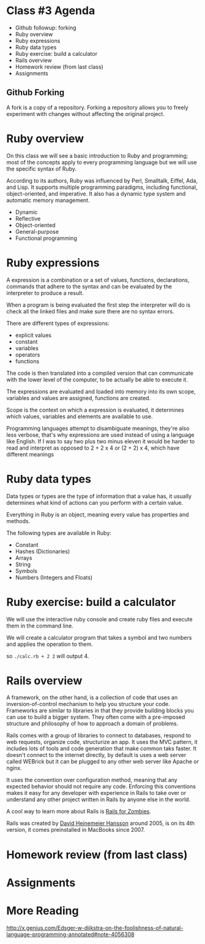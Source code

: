 Class #3 Agenda
===

* Github followup: forking
* Ruby overview
* Ruby expressions
* Ruby data types
* Ruby exercise: build a calculator
* Rails overview
* Homework review (from last class)
* Assignments

Github Forking
---

A fork is a copy of a repository. Forking a repository allows you to freely experiment with changes without affecting the original project.

Ruby overview
===

On this class we will see a basic introduction to Ruby and programming; most of the concepts apply to every programming language but
we will use the specific syntax of Ruby.

According to its authors, Ruby was influenced by Perl, Smalltalk, Eiffel, Ada, and Lisp.
It supports multiple programming paradigms, including functional, object-oriented, and imperative.
It also has a dynamic type system and automatic memory management.

 * Dynamic
 * Reflective
 * Object-oriented
 * General-purpose
 * Functional programming

Ruby expressions
===

A expression is a combination or a set of values, functions, declarations, commands that adhere to the syntax and can be evaluated
by the interpreter to produce a result.

When a program is being evaluated the first step the interpreter will do is check all the linked files and make sure there are no syntax errors.

There are different types of expressions:

 * explicit values
 * constant
 * variables
 * operators
 * functions

The code is then translated into a compiled version that can communicate with the lower level of the computer, to be actually be able to execute it.

The expressions are evaluated and loaded into memory into its own scope, variables and values are assigned, functions are created.

Scope is the context on which a expression is evaluated, it determines which values, variables and elements are available to use.

Programming languages attempt to disambiguate meanings, they're also less verbose, that's why expressions are used instead of using a language like English.
If I was to say two plus two minus eleven it would be harder to read and interpret as opposed to 2 + 2 x 4 or (2 + 2) x 4, which have different meanings


Ruby data types
===

Data types or types are the type of information that a value has, it usually determines what kind of actions can you perform with a certain value.

Everything in Ruby is an object, meaning every value has properties and methods.

The following  types are available in Ruby:

* Constant
* Hashes (Dictionaries)
* Arrays
* String
* Symbols
* Numbers (Integers and Floats)




Ruby exercise: build a calculator
===

We will use the interactive ruby console and create ruby files and execute them in the command line.

We  will create a calculator program that takes a symbol and two numbers and applies the operation to them.

so `./calc.rb + 2 2` will output 4.


Rails overview
===

A framework, on the other hand, is a collection of code that uses an inversion-of-control mechanism to help you structure your code. Frameworks are similar to libraries in that they provide building blocks you can use to build a bigger system. They often come with a pre-imposed structure and philosophy of how to approach a domain of problems.

Rails comes with a group of libraries to connect to databases, respond to web requests, organize code, structurize an app. It uses the MVC pattern, it includes lots of tools and code generation that make common
taks faster. It doesn't connect to the internet directly, by default is  uses a web server called WEBrick but it can be plugged to any other web server like Apache or nginx.

It uses the convention over configuration method, meaning that any expected behavior should not require any code. Enforcing this conventions makes it easy for any developer with experience in Rails to take over or understand any other project written in Rails by anyone else in the world.

A cool way to learn more about Rails is [Rails for Zombies](http://railsforzombies.org/).

Rails was created by [David Heinemeier Hansson](https://twitter.com/dhh) around 2005, is on its 4th version, it comes preinstalled in MacBooks since 2007.


Homework review (from last class)
===

Assignments
===

More Reading
===

http://x.genius.com/Edsger-w-djikstra-on-the-foolishness-of-natural-language-programming-annotated#note-4056308